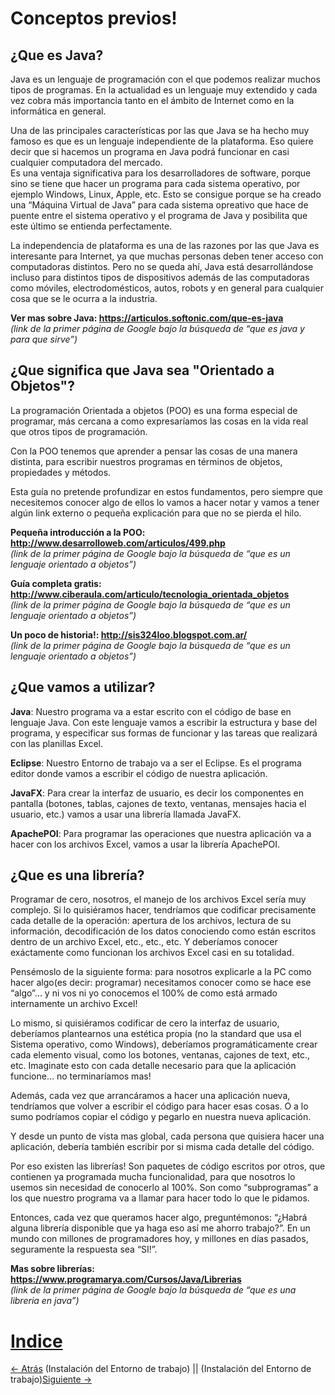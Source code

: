# Conceptos previos!  
## ¿Que es Java?
 
 Java es un lenguaje de programación con el que podemos realizar muchos tipos de programas. En la actualidad es un lenguaje muy extendido y cada vez cobra más importancia tanto en el ámbito de Internet como en la informática en general. 

 Una de las principales características por las que Java se ha hecho muy famoso es que es un lenguaje independiente de la plataforma. Eso quiere decir que si hacemos un programa en Java podrá funcionar en casi cualquier computadora del mercado.  
 Es una ventaja significativa para los desarrolladores de software, porque sino se tiene que hacer un programa para cada sistema operativo, por ejemplo Windows, Linux, Apple, etc. Esto se consigue porque se ha creado una “Máquina Virtual de Java” para cada sistema opreativo que hace de puente entre el sistema operativo y el programa de Java y posibilita que este último se entienda perfectamente.

 La independencia de plataforma es una de las razones por las que Java es interesante para Internet, ya que muchas personas deben tener acceso con computadoras distintos. Pero no se queda ahí, Java está desarrollándose incluso para distintos tipos de dispositivos además de las computadoras como móviles, electrodomésticos, autos, robots y en general para cualquier cosa que se le ocurra a la industria.

**Ver mas sobre Java: https://articulos.softonic.com/que-es-java**  
*(link de la primer página de Google bajo la búsqueda de “que es java y para que sirve”)*

## ¿Que significa que Java sea "Orientado a Objetos"?

 La programación Orientada a objetos (POO) es una forma especial de programar, más cercana a como expresaríamos las cosas en la vida real que otros tipos de programación. 

 Con la POO tenemos que aprender a pensar las cosas de una manera distinta, para escribir nuestros programas en términos de objetos, propiedades y métodos.

 Esta guía no pretende profundizar en estos fundamentos, pero siempre que necesitemos conocer algo de ellos lo vamos a hacer notar y vamos a tener algún link externo o pequeña explicación para que no se pierda el hilo.

**Pequeña introducción a la POO: http://www.desarrolloweb.com/articulos/499.php**  
*(link de la primer página de Google bajo la búsqueda de “que es un lenguaje orientado a objetos”)*

**Guía completa gratis: http://www.ciberaula.com/articulo/tecnologia_orientada_objetos**  
*(link de la primer página de Google bajo la búsqueda de “que es un lenguaje orientado a objetos”)*

**Un poco de historia!: http://sis324loo.blogspot.com.ar/**  
*(link de la primer página de Google bajo la búsqueda de “que es un lenguaje orientado a objetos”)*

## ¿Que vamos a utilizar?

**Java**: Nuestro programa va a estar escrito con el código de base en lenguaje Java. Con este lenguaje vamos a escribir la estructura y base del programa, y especificar sus formas de funcionar y las tareas que realizará con las planillas Excel.

**Eclipse**: Nuestro Entorno de trabajo va a ser el Eclipse. Es el programa editor donde vamos a escribir el código de nuestra aplicación.

**JavaFX**: Para crear la interfaz de usuario, es decir los componentes en pantalla (botones, tablas, cajones de texto, ventanas, mensajes hacia el usuario, etc.) vamos a usar una librería llamada JavaFX.

**ApachePOI**: Para programar las operaciones que nuestra aplicación va a hacer con los archivos Excel, vamos a usar la librería ApachePOI.


## ¿Que es una librería?

 Programar de cero, nosotros, el manejo de los archivos Excel sería muy complejo. Si lo quisiéramos hacer, tendríamos que codificar precisamente cada detalle de la operación: apertura de los archivos, lectura de su información, decodificación de los datos conociendo como están escritos dentro de un archivo Excel, etc., etc., etc. Y deberíamos conocer exáctamente como funcionan los archivos Excel casi en su totalidad. 

 Pensémoslo de la siguiente forma: para nosotros explicarle a la PC como hacer algo(es decir: programar) necesitamos conocer como se hace ese “algo”... y ni vos ni yo conocemos el 100% de como está armado internamente un archivo Excel!

 Lo mismo, si quisiéramos codificar de cero la interfaz de usuario, deberíamos plantearnos una estética propia (no la standard que usa el Sistema operativo, como Windows), deberíamos programáticamente crear cada elemento visual, como los botones, ventanas, cajones de text, etc., etc. Imaginate esto con cada detalle necesario para que la aplicación funcione… no terminaríamos mas!

 Además, cada vez que arrancáramos a hacer una aplicación nueva, tendríamos que volver a escribir el código para hacer esas cosas. O a lo sumo podríamos copiar el código y pegarlo en nuestra nueva aplicación.

 Y desde un punto de vista mas global, cada persona que quisiera hacer una aplicación, debería también escribir por si misma cada detalle del código.

 Por eso existen las librerías! Son paquetes de código escritos por otros, que contienen ya programada mucha funcionalidad, para que nosotros lo usemos sin necesidad de conocerlo al 100%. Son como “subprogramas” a los que nuestro programa va a llamar para hacer todo lo que le pidamos. 

 Entonces, cada vez que queramos hacer algo, preguntémonos: “¿Habrá alguna librería disponible que ya haga eso así me ahorro trabajo?”. En un mundo con millones de programadores hoy, y millones en días pasados, seguramente la respuesta sea “SI!”.

**Mas sobre librerías: https://www.programarya.com/Cursos/Java/Librerias**  
*(link de la primer página de Google bajo la búsqueda de “que es una libreria en java”)*

# [Indice](../README.md#indice)  
[<- Atrás](2-entorno-de-trabajo.md) (Instalación del Entorno de trabajo)  ||  (Instalación del Entorno de trabajo)[Siguiente ->](2-entorno-de-trabajo.md)  

